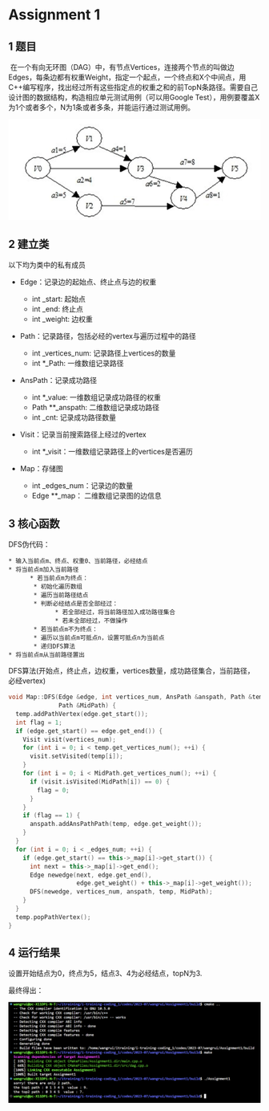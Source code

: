 # Assignment 1

## 1 题目

​		在一个有向无环图（DAG）中，有节点Vertices，连接两个节点的叫做边 Edges，每条边都有权重Weight，指定一个起点，一个终点和X个中间点，用C++编写程序，找出经过所有这些指定点的权重之和的前TopN条路径。需要自己设计图的数据结构，构造相应单元测试用例（可以用Google Test），用例要覆盖X为1个或者多个，N为1条或者多条，并能运行通过测试用例。

![image-20230718103131080](images/problem.png)

## 2 建立类

以下均为类中的私有成员

- Edge：记录边的起始点、终止点与边的权重
  - int _start: 起始点
  - int _end: 终止点
  - int _weight: 边权重

- Path：记录路径，包括必经的vertex与遍历过程中的路径
  - int _vertices_num: 记录路径上vertices的数量
  - int *_Path: 一维数组记录路径

- AnsPath：记录成功路径
  - int *_value: 一维数组记录成功路径的权重
  - Path **_anspath: 二维数组记录成功路径
  - int _cnt: 记录成功路径数量 

- Visit：记录当前搜索路径上经过的vertex
  - int *_visit：一维数组记录路径上的vertices是否遍历
- Map：存储图
  - int _edges_num：记录边的数量
  - Edge **_map： 二维数组记录图的边信息

## 3 核心函数

DFS伪代码：
```
* 输入当前点m、终点、权重0、当前路径，必经结点
* 将当前点m加入当前路径
      * 若当前点m为终点：
	   * 初始化遍历数组
	   * 遍历当前路径结点
	   * 判断必经结点是否全部经过：
	         * 若全部经过，将当前路径加入成功路径集合
	         * 若未全部经过，不做操作
       * 若当前点m不为终点：
	   * 遍历以当前点m可抵点n，设置可抵点n为当前点
	   * 递归DFS算法
* 将当前点m从当前路径置出
```

DFS算法(开始点，终止点，边权重，vertices数量，成功路径集合，当前路径，必经vertex)

```C++
void Map::DFS(Edge &edge, int vertices_num, AnsPath &anspath, Path &temp,
              Path &MidPath) {
  temp.addPathVertex(edge.get_start());
  int flag = 1;
  if (edge.get_start() == edge.get_end()) {
    Visit visit(vertices_num);
    for (int i = 0; i < temp.get_vertices_num(); ++i) {
      visit.setVisited(temp[i]);
    }
    for (int i = 0; i < MidPath.get_vertices_num(); ++i) {
      if (visit.isVisited(MidPath[i]) == 0) {
        flag = 0;
      }
    }
    if (flag == 1) {
      anspath.addAnsPathPath(temp, edge.get_weight());
    }
  }
  for (int i = 0; i < _edges_num; ++i) {
    if (edge.get_start() == this->_map[i]->get_start()) {
      int next = this->_map[i]->get_end();
      Edge newedge(next, edge.get_end(),
                   edge.get_weight() + this->_map[i]->get_weight());
      DFS(newedge, vertices_num, anspath, temp, MidPath);
    }
  }
  temp.popPathVertex();
}
```

## 4 运行结果

设置开始结点为0，终点为5，结点3、4为必经结点，topN为3.

最终得出：

![image-20230805110621145](images/result.png)





